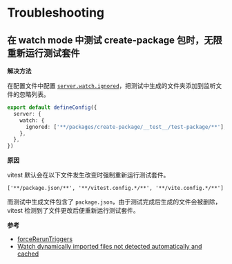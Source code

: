 # Troubleshooting

## 在 watch mode 中测试 create-package 包时，无限重新运行测试套件

**解决方法**

在配置文件中配置 [`server.watch.ignored`](https://cn.vitejs.dev/config/server-options.html#server-watch)，把测试中生成的文件夹添加到监听文件的忽略列表。

```ts
export default defineConfig({
  server: {
    watch: {
      ignored: ['**/packages/create-package/__test__/test-package/**'],
    },
  },
})
```

**原因**

vitest 默认会在以下文件发生改变时强制重新运行测试套件。

`['**/package.json/**', '**/vitest.config.*/**', '**/vite.config.*/**']`

而测试中生成文件包含了 `package.json`，由于测试完成后生成的文件会被删除，vitest 检测到了文件更改后便重新运行测试套件。

**参考**

- [forceRerunTriggers](https://cn.vitest.dev/config/#forcereruntriggers)
- [Watch dynamically imported files not detected automatically and cached](https://github.com/vitest-dev/vitest/issues/5429#issuecomment-2021055998)

